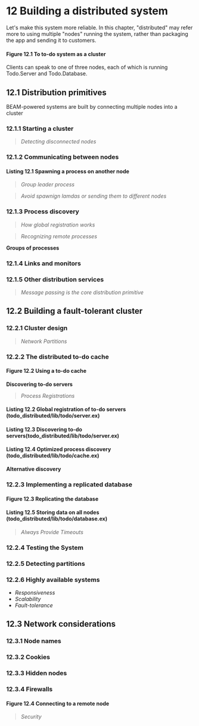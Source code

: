 # 12 Building a distributed system
Let's make this system more reliable. In this chapter, "distributed" may refer more to using multiple "nodes" running the system, rather than packaging the app and sending it to customers.
#### Figure 12.1 To to-do system as a cluster
Clients can speak to one of three nodes, each of which is running Todo.Server and Todo.Database. 
## 12.1 Distribution primitives
BEAM-powered systems are built by connecting multiple nodes into a cluster
### 12.1.1 Starting a cluster
> *Detecting disconnected nodes*
### 12.1.2 Communicating between nodes
#### Listing 12.1 Spawning a process on another node
> *Group leader process*

> *Avoid spawnign lamdas or sending them to different nodes*
### 12.1.3 Process discovery
> *How global registration works*

> *Recognizing remote processes*

**Groups of processes**
### 12.1.4 Links and monitors
### 12.1.5 Other distribution services
> *Message passing is the core distribution primitive*
## 12.2 Building a fault-tolerant cluster
### 12.2.1 Cluster design
> *Network Partitions*
### 12.2.2 The distributed to-do cache
#### Figure 12.2 Using a to-do cache
**Discovering to-do servers**
> *Process Registrations*
#### Listing 12.2 Global registration of to-do servers (todo_distributed/lib/todo/server.ex)
#### Listing 12.3 Discovering to-do servers(todo_distributed/lib/todo/server.ex)
#### Listing 12.4 Optimized process discovery (todo_distributed/lib/todo/cache.ex)
**Alternative discovery**
### 12.2.3 Implementing a replicated database
#### Figure 12.3 Replicating the database
#### Listing 12.5 Storing data on all nodes (todo_distributed/lib/todo/database.ex)
> *Always Provide Timeouts*
### 12.2.4 Testing the System
### 12.2.5 Detecting partitions
### 12.2.6 Highly available systems
 - *Responsiveness*
 - *Scalability*
 - *Fault-tolerance*
## 12.3 Network considerations
### 12.3.1 Node names
### 12.3.2 Cookies
### 12.3.3 Hidden nodes
### 12.3.4 Firewalls
#### Figure 12.4 Connecting to a remote node
> *Security*
